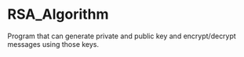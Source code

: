 # RSA_Algorithm
Program that can generate private and public key and encrypt/decrypt messages using those keys.
